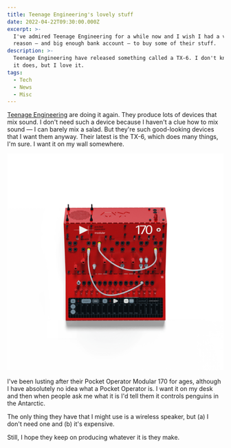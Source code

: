 ```yaml
---
title: Teenage Engineering's lovely stuff
date: 2022-04-22T09:30:00.000Z
excerpt: >-
  I've admired Teenage Engineering for a while now and I wish I had a valid
  reason — and big enough bank account — to buy some of their stuff.
description: >-
  Teenage Engineering have released something called a TX-6. I don't know what
  it does, but I love it.
tags:
  - Tech
  - News
  - Misc
---
```

[Teenage Engineering](https://teenage.engineering) are doing it again. They produce lots of devices that mix sound. I don't need such a device because I haven't a clue how to mix sound — I can barely mix a salad. But they're such good-looking devices that I want them anyway. Their latest is the TX-6, which does many things, I'm sure. I want it on my wall somewhere.

[//]: # (@videolink | youtube | id=UJoBJtBTMKk | name=Teenage Engineering TX-6. | uploadDate=2022-04-21 | caption=Teenage Engineering TX-6.)

![Teenage Engineering Pocket Operator.](/assets/images/posts/2022/04/2022-04-22-ta-po.png "@itemprop=image|class=s40 right|caption=Pocket Operator")

I've been lusting after their Pocket Operator Modular 170 for ages, although I have absolutely no idea what a Pocket Operator is. I want it on my desk and then when people ask me what it is I'd tell them it controls penguins in the Antarctic.

The only thing they have that I might use is a wireless speaker, but (a) I don't need one and (b) it's expensive.

Still, I hope they keep on producing whatever it is they make.
